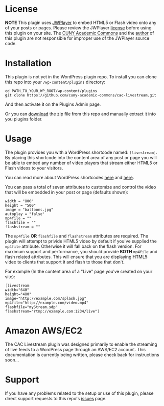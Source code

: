 # License
__NOTE__ This plugin uses [JWPlayer](http://www.longtailvideo.com/players/jw-flv-player/) to embed HTML5 or Flash video onto any of your posts or pages. Please review the JWPlayer [license](http://creativecommons.org/licenses/by-nc-sa/3.0/) before using this plugin on your site. The [CUNY Academic Commons](http://commons.gc.cuny.edu) and the [author](https://github.com/humanshell) of this plugin are not responsible for improper use of the JWPlayer source code.

# Installation
This plugin is not yet in the WordPress plugin repo. To install you can clone this repo into your `/wp-content/plugins` directory:

```
cd PATH_TO_YOUR_WP_ROOT/wp-content/plugins
git clone https://github.com/cuny-academic-commons/cac-livestream.git
```

And then activate it on the Plugins Admin page.

Or you can [download](https://github.com/cuny-academic-commons/cac-livestream/zipball/master) the zip file from this repo and manually extract it into you plugins folder.

# Usage
The plugin provides you with a WordPress shortcode named: `[livestream]`. By placing this shortcode into the content area of any post or page you will be able to embed any number of video players that stream either HTML5 or Flash videos to your visitors.

You can read more about WordPress shortcodes [here](http://codex.wordpress.org/Shortcode) and [here](http://codex.wordpress.org/Shortcode_API).

You can pass a total of seven attributes to customize and control the video that will be embedded in your post or page (defaults shown):

```
width = "800"
height = "500"
image = "balloons.jpg"
autoplay = "false"
mp4file = ""
flashfile = ""
flashstream = ""
```

The `mp4file` __OR__ `flashfile` and `flashstream` attributes are required. The plugin will attempt to privide HTML5 video by default if you've supplied the `mp4file` attribute. Otherwise it will fall back on the flash version. For maximum support and performance, you should provide __BOTH__ `mp4file` and flash related attributes. This will ensure that you are displaying HTML5 video to clients that support it and flash to those that don't.

For example (In the content area of a "Live" page you've created on your site):

```
[livestream
width="640"
height="480"
image="http://example.com/splash.jpg"
mp4file="http://example.com/video.mp4"
flashfile="myStream.sdp"
flashstream="rtmp://example.com:1234/live"]
```

# Amazon AWS/EC2
The CAC Livestream plugin was designed primarily to enable the streaming of live feeds to a WordPress page through an AWS/EC2 account. This documentation is currently being written, please check back for instructions soon...

# Support
If you have any problems related to the setup or use of this plugin, please direct support requests to this repo's [issues](https://github.com/cuny-academic-commons/cac-livestream/issues) page.

